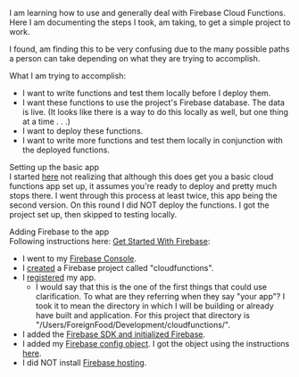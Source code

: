 I am learning how to use and generally deal with Firebase Cloud Functions. Here I am documenting the steps I took, am taking, to get a simple project to work.  

I found, am finding this to be very confusing due to the many possible paths a person can take depending on what they are trying to accomplish.

What I am trying to accomplish: 
* I want to write functions and test them locally before I deploy them.
* I want these functions to use the project's Firebase database. The data is live. (It looks like there is a way to do this locally as well, but one thing at a time . . .)
* I want to deploy these functions.
* I want to write more functions and test them locally in conjunction with the deployed functions.  

Setting up the basic app  
I started [here](https://firebase.google.com/docs/functions/get-started) not realizing that although this does get you a basic cloud functions app set up, it assumes you're ready to deploy and pretty much stops there. I went through this process at least twice, this app being the second version. On this round I did NOT deploy the functions. I got the project set up, then skipped to testing locally.  


Adding Firebase to the app  
Following instructions here: [Get Started With Firebase](https://firebase.google.com/docs/web/setup):  
* I went to my [Firebase Console](https://console.firebase.google.com/).  
* I [created](https://firebase.google.com/docs/web/setup#create-project) a Firebase project called "cloudfunctions".  
* I [registered](https://firebase.google.com/docs/web/setup#register-app) my app.  
    - I would say that this is the one of the first things that could use clarification. To what are they referring when they say "your app"? I took it to mean the directory in which I will be building or already have built and application. For this project that directory is "/Users/ForeignFood/Development/cloudfunctions/".
* I added the [Firebase SDK and initialized Firebase](https://firebase.google.com/docs/web/setup#add-sdks-initialize).  
* I added my [Firebase config object](https://firebase.google.com/docs/web/setup#config-object). I got the object using the instructions [here](https://support.google.com/firebase/answer/7015592). 
* I did NOT install [Firebase hosting](https://firebase.google.com/docs/web/setup#install-cli_deploy).  

